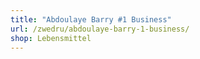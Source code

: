 ```yaml
---
title: "Abdoulaye Barry #1 Business"
url: /zwedru/abdoulaye-barry-1-business/
shop: Lebensmittel
---
```

